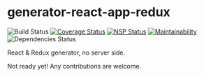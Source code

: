 # generator-react-app-redux 
![Build Status][travis] [![Coverage Status][coveralls-badge]][coveralls-status] [![NSP Status][nsp-badge]][nsp-status] 
[![Maintainability][codeclimate-badge]][codeclimate-status] ![Dependencies Status][davis]

React &amp; Redux generator, no server side.

Not ready yet! Any contributions are welcome.

[travis]: https://travis-ci.org/MarcoScabbiolo/generator-react-app-redux.svg?branch=master "Travis CI build status"
[coveralls-status]: https://coveralls.io/github/MarcoScabbiolo/generator-react-app-redux?branch=master
[coveralls-badge]: https://coveralls.io/repos/github/MarcoScabbiolo/generator-react-app-redux/badge.svg?branch=master "Coveralls coverage status"
[nsp-status]: https://nodesecurity.io/orgs/marcoscabbiolo/projects/cb8d373f-0923-4ab9-8816-19b8794e7c08
[nsp-badge]: https://nodesecurity.io/orgs/marcoscabbiolo/projects/cb8d373f-0923-4ab9-8816-19b8794e7c08/badge "Node Security Platform vulnerabilities status"
[codeclimate-status]: https://codeclimate.com/github/MarcoScabbiolo/generator-react-app-redux/maintainability
[codeclimate-badge]: https://api.codeclimate.com/v1/badges/52b628e0764aad1dff9d/maintainability "Code Climate Maintainability"
[davis]: https://david-dm.org/MarcoScabbiolo/generator-react-app-redux.svg
